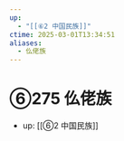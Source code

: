 ```yaml
---
up:
  - "[[⑥2 中国民族]]"
ctime: 2025-03-01T13:34:51
aliases:
  - 仫佬族
---
```


# ⑥275 仫佬族

- up: [[⑥2 中国民族]]
